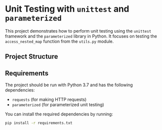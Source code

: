 # Unit Testing with `unittest` and `parameterized`

This project demonstrates how to perform unit testing using the `unittest` framework and the `parameterized` library in Python. It focuses on testing the `access_nested_map` function from the `utils.py` module.

## Project Structure

## Requirements

The project should be run with Python 3.7 and has the following dependencies:

- `requests` (for making HTTP requests)
- `parameterized` (for parameterized unit testing)

You can install the required dependencies by running:

```bash
pip install -r requirements.txt